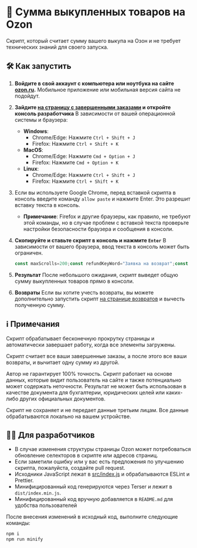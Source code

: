 # 🛒 Сумма выкупленных товаров на Ozon

Скрипт, который считает сумму вашего выкупа на Озон и не требует технических знаний для своего запуска.

## 🛠️ Как запустить

1. **Войдите в свой аккаунт с компьютера или ноутбука на сайте [ozon.ru](https://www.ozon.ru/).**
   Мобильное приложение или мобильная версия сайта не подойдут.

2. **Зайдите [на страницу с завершенными заказами](https://www.ozon.ru/my/orderlist?selectedTab=archive) и откройте консоль разработчика**
   В зависимости от вашей операционной системы и браузера:

    - **Windows**:
        - Chrome/Edge: Нажмите `Ctrl + Shift + J`
        - Firefox: Нажмите `Ctrl + Shift + K`
    - **MacOS**:
        - Chrome/Edge: Нажмите `Cmd + Option + J`
        - Firefox: Нажмите `Cmd + Option + K`
    - **Linux**:
        - Chrome/Edge: Нажмите `Ctrl + Shift + J`
        - Firefox: Нажмите `Ctrl + Shift + K`

3. Если вы используете Google Chrome, перед вставкой скрипта в консоль введите команду `allow paste` и нажмите Enter. Это разрешит вставку текста в консоль.
   - **Примечание**: Firefox и другие браузеры, как правило, не требуют этой команды, но в случае проблем с вставкой текста проверьте настройки безопасности браузера и сообщения в консоли.

4. **Скопируйте и ставьте скрипт в консоль и нажмите `Enter`**
   В зависимости от вашего браузера, ввод текста в консоль может быть ограничен.

    ```javascript
    const maxScrolls=200;const refundKeyWord="Заявка на возврат";const refundUrlKeyWord="returns";const completedRefundKeyWord="Деньги отправлены";const orderKeyWord="Заказ от";async function run(){const type=window.location.href.includes(refundUrlKeyWord)?"refunds":"orders";await loadAllOrders(type);const ordersAmounts=checkAmount(type);printResults(ordersAmounts,type)}run();function printResults(ordersAmounts,type){const ordersAmount=ordersAmounts.reduce(((acc,amount)=>acc+amount),0);console.log("=============================");console.log(`%c✅ Найдено ${ordersAmounts.length} ${type==="refunds"?"возвратов, где были отправлены деньги":"заказов"}, список их сумм от самого дорогого к самому дешевому:`,"color: BurlyWood; font-size: 14px;");console.log(`%c${ordersAmounts.sort(((a,b)=>b-a)).join(", ")}`,"color: BurlyWood; font-size: 12px;");console.log("=============================");console.log(`%c📦 Итоговая сумма ${type==="refunds"?"возвратов":"заказов"}:`,"color: ForestGreen; font-size: 16px; font-weight: bold;");console.log(`%c💰 ${ordersAmount} ₽`,"color: DarkOrange; font-size: 32px; font-weight: bold;");console.log("=============================");console.log(`%c✅ КОНЕЦ`,"color: BurlyWood; font-size: 20; font-weight: bold;");console.log("=============================")}function getCurrentOrdersCount(type){return Array.from(document.querySelectorAll("span")).filter((el=>el.textContent&&el.textContent.trim().includes(type==="refunds"?refundKeyWord:orderKeyWord))).length}function waitFor(timeout){return new Promise((resolve=>setTimeout(resolve,timeout)))}async function scrollIteration(count,type="orders"){const timeout=300;let prevOrdersCount=getCurrentOrdersCount(type);window.scrollBy(0,1e3);await waitFor(timeout);window.scrollBy(0,1e3);await waitFor(timeout);if(count>maxScrolls){console.error(`%c⚠️ Слишком большое количество попыток проскроллить страницу, допустимый максимум ${maxScrolls}. Завершение скрипта`,"color: Crimson; font-size: 24px; font-weight: bold;");throw new Error("Too many scrolls")}console.clear();console.log(`%c⏳ Список ${type==="refunds"?"возвратов":"заказов"} проскролен ${count} раз, продолжаю скролить, подождите...`,"color: BurlyWood; font-size: 16px;");if(getCurrentOrdersCount(type)!==prevOrdersCount){return true}await waitFor(2e3);if(getCurrentOrdersCount(type)!==prevOrdersCount){return true}await waitFor(2e3);if(getCurrentOrdersCount(type)!==prevOrdersCount){return true}return false}async function loadAllOrders(type="orders"){for(let count=1;count<maxScrolls;count++){const shouldContinue=await scrollIteration(count,type);if(!shouldContinue){console.log(`%c✅ Список ${type==="refunds"?"возвратов":"заказов"} проскролен ${count} раз и получен конец списка.`,"color: BurlyWood; font-size: 16px;");break}}}function getDirectTextContent(element){return Array.from(element.childNodes).filter((node=>node.nodeType===Node.TEXT_NODE)).map((node=>node.textContent.trim())).join("")}function checkAmount(type="orders"){const orderSpanElements=Array.from(document.querySelectorAll(type==="refunds"?"div":"span")).filter((el=>getDirectTextContent(el).trim().includes(type==="refunds"?completedRefundKeyWord:orderKeyWord)));let ordersAmounts=[];orderSpanElements.forEach((element=>{let parent=type==="refunds"?element.parentElement.parentElement.parentElement.parentElement.parentElement.parentElement:element.parentElement.parentElement.parentElement.parentElement;const amountElement=Array.from(parent.querySelectorAll(type==="refunds"?"div":"span")).find((span=>span.textContent&&span.textContent.trim().match(/^.*\d*[\s\u00A0]*\d+[\s\u00A0]*₽$/)));if(amountElement){const amountText=amountElement.textContent.replace(/\s|₽/g,"");const amount=parseInt(amountText,10);if(!isNaN(amount)){ordersAmounts.push(amount)}}}));return ordersAmounts}
    ```

5. **Результат**
   После небольшого ожидания, скрипт выведет общую сумму выкупленных товаров прямо в консоли.

6. **Возвраты**
   Если вы хотите учесть возвраты, вы можете дополнительно запустить скрипт [на странице возвратов](https://www.ozon.ru/my/returns) и вычесть полученную сумму.

## ℹ️ Примечания

Скрипт обрабатывает бесконечную прокрутку страницы и автоматически завершает работу, когда все элементы загружены.

Скрипт считает все ваши завершенные заказы, а после этого все ваши возвраты, и вычитает одну сумму из другой.

Автор не гарантирует 100% точность. Скрипт работает на основе данных, которые видит пользователь на сайте и также потенциально может содержать неточности. Результат не может быть использован в качестве документа для бухгалтерии, юридических целей или каких-либо других официальных документов.

Скрипт не сохраняет и не передает данные третьим лицам. Все данные обрабатываются локально на вашем устройстве.

## 🧑‍💻 Для разработчиков

- В случае изменения структуры страницы Ozon может потребоваться обновление селекторов в скрипте или адресов страниц.
- Если заметили ошибку или у вас есть предложения по улучшению скрипта, пожалуйста, создайте pull request.
- Исходники JavaScript лежат в [src/index.js](src/index.js) и обрабатываются ESLint и Prettier.
- Минифицированный код генерируются через Terser и лежит в `dist/index.min.js`.
- Минифицированный код вручную добавляется в `README.md` для удобства пользователей

После внесения изменений в исходный код, выполните следующие команды:

```bash
npm i
npm run minify
```
